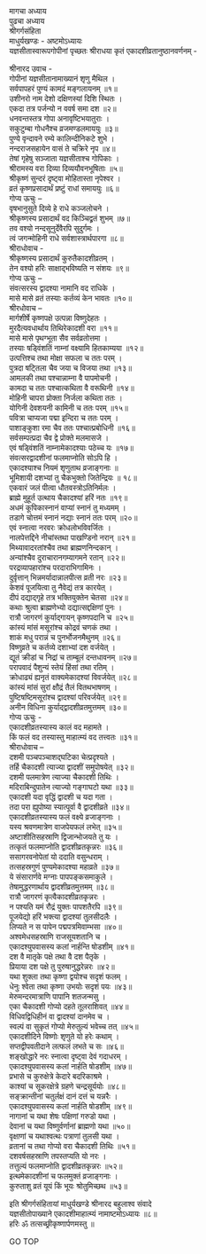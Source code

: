 मागचा अध्याय  
पुढचा अध्याय  
श्रीगर्गसंहिता  
माधुर्यखण्डः - अष्टमोऽध्यायः  
यज्ञसीतास्वारूपगोपीनां पृच्छतः श्रीराधया कृतं एकादशीव्रतानुष्ठानवर्णनम् -  
  
श्रीनारद उवाच -  
गोपीनां यज्ञसीतानामाख्यानं शृणु मैथिल ।  
सर्वपापहरं पुण्यं कामदं मङ्गलायनम् ॥१॥  
उशीनरो नाम देशो दक्षिणस्यां दिशि स्थितः ।  
एकदा तत्र पर्जन्यो न ववर्ष समा दश ॥२॥  
धनवन्तस्तत्र गोपा अनावृष्टिभयातुराः ।  
सकुटुम्बा गोधनैश्च व्रजमण्डलमाययुः ॥३॥  
पुण्ये वृन्दावने रम्ये कालिन्दीनिकटे शुभे ।  
नन्दराजसहायेन वासं ते चक्रिरे नृप ॥४॥  
तेषां गृहेषु सञ्जाता यज्ञसीताश्च गोपिकाः ।  
श्रीरामस्य वरा दिव्या दिव्ययौवनभूषिताः ॥५॥  
श्रीकृष्णं सुन्दरं दृष्ट्वा मोहितास्ता नृपेश्वर ।  
व्रतं कृष्णप्रसादार्थं प्रष्टुं राधां समाययुः ॥६॥  
गोप्य ऊचुः –  
वृषभानुसुते दिव्ये हे राधे कञ्जलोचने ।  
श्रीकृष्णस्य प्रसादार्थं वद किञ्चिद्व्रतं शुभम् ॥७॥  
तव वश्यो नन्दसूनुर्देवैरपि सुदुर्गमः ।  
त्वं जगन्मोहिनी राधे सर्वशास्त्रार्थपारगा ॥८॥  
श्रीराधोवाच -  
श्रीकृष्णस्य प्रसादार्थं कुरुतैकादशीव्रतम् ।  
तेन वश्यो हरिः साक्षाद्भविष्यति न संशयः ॥९॥  
गोप्य ऊचुः –  
संवत्सरस्य द्वादश्या नामानि वद राधिके ।  
मासे मासे व्रतं तस्याः कर्तव्यं केन भावतः ॥१०॥  
श्रीरधोवाच –  
मार्गशीर्षे कृष्णपक्षे उत्पन्ना विष्णुदेहतः ।  
मुरदैत्यवधार्थाय तिथिरेकादशी वरा ॥११॥  
मासे मासे पृथग्भूता सैव सर्वव्रतोत्तमा ।  
तस्याः षड्विंशतिं नाम्नां वक्ष्यामि हितकाम्यया ॥१२॥  
उत्पत्तिश्च तथा मोक्षा सफला च ततः परम् ।  
पुत्रदा षट्तिला चैव जया च विजया तथा ॥१३॥  
आमलकी तथा पश्चान्नाम्ना वै पापमोचनी ।  
कामदा च ततः पश्चात्कथिता वै वरूथिनी ॥१४॥  
मोहिनी चापरा प्रोक्ता निर्जला कथिता ततः ।  
योगिनी देवशयनी कामिनी च ततः परम् ॥१५॥  
पवित्रा चाप्यजा पद्मा इन्दिरा च ततः परम् ।  
पाशाङ्कुशा रमा चैव ततः पश्चात्प्रबोधिनी ॥१६॥  
सर्वसम्पत्प्रदा चैव द्वे प्रोक्ते मलमासजे ।  
एवं षड्विंशतिं नाम्नामेकादश्याः पठेच्च यः ॥१७॥  
संवत्सरद्वादशीनां फलमाप्नोति सोऽपि हि ।  
एकादश्याश्च नियमं शृणुताथ व्रजाङ्गनाः ॥  
भूमिशायी दशभ्यां तु चैकभुक्तो जितेन्द्रियः ॥ १८॥  
एकवारं जलं पीत्वा धौतवस्त्रोऽतिनिर्मलः ।  
ब्राह्मे मुहूर्त उत्थाय चैकादश्यां हरिं नतः ॥१९॥  
अधमं कूपिकास्नानं वाप्यां स्नानं तु मध्यमम् ।  
तडागे चोत्तमं स्नानं नद्याः स्नानं ततः परम् ॥२०॥  
एवं स्नात्वा नरवरः क्रोधलोभविवर्जितः ।  
नालपेत्तद्दिने नीचांस्तथा पाखण्डिनो नरान् ॥२१॥  
मिथ्यावादरतांश्चैव तथा ब्राह्मणनिन्दकान् ।  
अन्यांश्चैव दुराचारानगम्यागमने रतान् ॥२२॥  
परद्रव्यापहारांश्च परदाराभिगामिनः ।  
दुर्वृत्तान् भिन्नमर्यादान्नालपीत्स व्रती नरः ॥२३॥  
केशवं पूजयित्वा तु नैवेद्यं तत्र कारयेत् ।  
दीपं दद्याद्गृहे तत्र भक्तियुक्तेन चेतसा ॥२४॥  
कथाः श्रुत्वा ब्राह्मणेभ्यो दद्यात्सद्दक्षिणां पुनः ।  
रात्रौ जागरणं कुर्याद्गायन् कृष्णपदानि च ॥२५॥  
कांस्यं मांसं मसूरांश्च कोद्रवं चणकं तथा ।  
शाकं मधु परान्नं च पुनर्भोजनमैथुनम् ॥२६॥  
विष्णुव्रते च कर्तव्ये दशाभ्यां दश वर्जयेत् ।  
द्यूतं क्रीडां च निद्रां च ताम्बूलं दन्तधावनम् ॥२७॥  
परापवादं पैशुन्यं स्तेयं हिंसां तथा रतिम् ।  
क्रोधाढ्यं ह्यनृतं वाक्यमेकादश्यां विवर्जयेत् ॥२८॥  
कांस्यं मांसं सुरां क्षौद्रं तैलं वितथभाषणम् ।  
पुष्टिषष्टिमसूरांश्च द्वादश्यां परिवर्जयेत् ॥२९॥  
अनीन विधिना कुर्याद्द्वादशीव्रतमुत्तमम् ॥३०॥  
गोप्य ऊचुः -  
एकादशीव्रतस्यास्य कालं वद महामते ।  
किं फलं वद तस्यास्तु माहात्म्यं वद तत्त्वतः ॥३१॥  
श्रीराधोवाच –  
दशमी पञ्चपञ्चाशद्घटिका चेत्प्रदृश्यते ।  
तर्हि चैकादशी त्याज्या द्वादशीं समुपोषयेत् ॥३२॥  
दशमी पलमात्रेण त्याज्या चैकादशी तिथिः ।  
मदिराबिन्दुपातेन त्याज्यो गङ्गाघटो यथा ॥३३॥  
एकादशी यदा वृद्धिं द्वादशी च यदा गता ।  
तदा परा ह्युपोष्या स्यात्पूर्वा वै द्वादशीव्रते ॥३४॥  
एकादशीव्रतस्यास्य फलं वक्ष्ये व्रजाङ्गनाः ।  
यस्य श्रवणमात्रेण वाजपेयफलं लभेत् ॥३५॥  
अष्टाशीतिसहस्राणि द्विजान्भोजयते तु यः ।  
तत्कृतं फलमाप्नोति द्वादशीव्रतकृन्नरः ॥३६॥  
ससागरवनोपेतां यो ददाति वसुन्धराम् ।  
तत्सहस्रगुणं पुण्यमेकादश्या महाव्रते ॥३७॥  
ये संसारार्णवे मग्नाः पापपङ्कसमाकुले ।  
तेषामुद्धरणार्थाय द्वादशीव्रतमुत्तमम् ॥३८॥  
रात्रौ जागरणं कृत्वैकादशीव्रतकृन्नरः ।  
न पश्यति यमं रौद्रं युक्तः पापशतैरपि ॥३९॥  
पूजयेद्यो हरिं भक्त्या द्वादश्यां तुलसीदलैः ।  
लिप्यते न स पापेन पद्मपत्रमिवाम्भसा ॥४०॥  
अश्वमेधसहस्राणि राजसूयशतानि च ।  
एकादश्युपवासस्य कलां नार्हन्ति षोडशीम् ॥४१॥  
दश वै मातृके पक्षे तथा वै दश पैतृके ।  
प्रियाया दश पक्षे तु पुरुषानुद्धरेन्नरः ॥४२॥  
यथा शुक्ला तथा कृष्णा द्वयोश्च सदृशं फलम् ।  
धेनुः श्वेता तथा कृष्णा उभयोः सदृशं पयः ॥४३॥  
मेरुमन्दरमात्राणि पापानि शतजन्मसु ।  
एका चैकादशी गोप्यो दहते तूलराशिवत् ॥४४॥  
विधिवद्विधिहीनं वा द्वादश्यां दानमेव च ।  
स्वल्पं वा सुकृतं गोप्यो मेरुतुल्यं भवेच्च तत् ॥४५॥  
एकादशीदिने विष्णोः शृणुते यो हरेः कथाम् ।  
सप्तद्वीपवतीदाने लत्फलं लभते च सः ॥४६॥  
शङ्खोद्धारे नरः स्नात्वा दृष्ट्वा देवं गदाधरम् ।  
एकादश्युपवासस्य कलां नार्हति षोडशीम् ॥४७॥  
प्रभासे च कुरुक्षेत्रे केदारे बदरिकाश्रमे ।  
काश्यां च सूकरक्षेत्रे ग्रहणे चन्द्रसूर्ययोः ॥४८॥  
सङ्क्रान्तीनां चतुर्लक्षं दानं दत्तं च यन्नरैः ।  
एकादश्युपवासस्य कलां नार्हति षोडशीम् ॥४९॥  
नागानां च यथा शेषः पक्षिणां गरुडो यथा ।  
देवानां च यथा विष्णुर्वर्णानां ब्राह्मणो यथा ॥५०॥  
वृक्षाणां च यथाश्वत्थः पत्राणां तुलसी यथा ।  
व्रतानां च तथा गोप्यो वरा चैकादशी तिथिः ॥५१॥  
दशवर्षसहस्राणि तपस्तप्यति यो नरः ।  
तत्तुल्यं फलमाप्नोति द्वादशीव्रतकृन्नरः ॥५२॥  
इत्थमेकादशीनां च फलमुक्तं व्रजाङ्गनाः ।  
कुरुताशु व्रतं यूयं किं भूयः श्रोतुमिच्छथ ॥५३॥  
  
इति श्रीगर्गसंहितायां माधुर्यखण्डे श्रीनारद बहुलाश्व संवादे  
यज्ञसीतोपाख्याने एकादशीमाहात्म्यं नामाष्टमोऽध्यायः ॥८॥  
हरिः ॐ तत्सच्छ्रीकृष्णार्पणमस्तु ॥  
  
GO TOP
